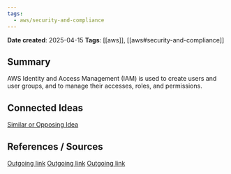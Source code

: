 ```yaml
---
tags:
  - aws/security-and-compliance
---
```


**Date created**: 2025-04-15
**Tags**: [[aws]], [[aws#security-and-compliance]]

## Summary

AWS Identity and Access Management (IAM) is used to create users and user groups, and to manage their accesses, roles, and permissions.

## Connected Ideas

[Similar or Opposing Idea](https://google.com)

## References / Sources

[Outgoing link]('https://google.com)
[Outgoing link]('https://google.com)
[Outgoing link]('https://google.com)


